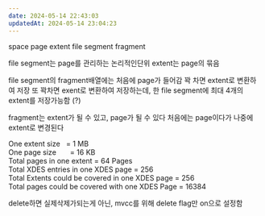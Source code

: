 ```yaml
---
date: 2024-05-14 22:43:03
updatedAt: 2024-05-14 23:04:23
---
```

space
page
extent
file segment
fragment


file segment는 page를 관리하는 논리적인단위
extent는 page의 묶음

file segment의 fragment배열에는 처음에 page가 들어감
꽉 차면 extent로 변환하여 저장
또 꽉차면 exent로 변환하여 저장하는데, 한 file segment에 최대 4개의 extent를 저장가능함 (?)

fragment는 extent가 될 수 있고, page가 될 수 있다
처음에는 page이다가 나중에 extent로 변경된다

One extent size   = 1 MB  
One page size       = 16 KB  
Total pages in one extent = 64 Pages  
Total XDES entries in one XDES page = 256  
Total Extents could be covered in one XDES page = 256  
Total pages could be covered with one XDES Page = 16384

delete하면 실제삭제가되는게 아닌, mvcc를 위해 delete flag만 on으로 설정함
